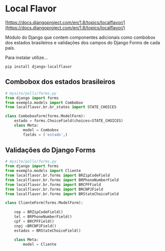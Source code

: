 Local Flavor
===

[https://docs.djangoproject.com/en/1.8/topics/localflavor/](https://docs.djangoproject.com/en/1.8/topics/localflavor/)

Módulo do Django que contem componentes adicionais como combobox dos estados brasileiros e validações dos campos do 
Django Forms de cada país.

Para instalar utilize...

    pip install django-localflavor


Combobox dos estados brasileiros
---

```python
# mysite/polls/forms.py
from django import forms
from exemplo.models import Combobox
from localflavor.br.br_states import STATE_CHOICES

class ComboboxForm(forms.ModelForm):
    estado = forms.ChoiceField(choices=STATE_CHOICES)
    class Meta:
        model = Combobox
        fields = ('estado',)
```


Validações do Django Forms
---

```python
# mysite/polls/forms.py
from django import forms
from exemplo.models import Cliente
from localflavor.br.forms import BRZipCodeField
from localflavor.br.forms import BRPhoneNumberField
from localflavor.br.forms import BRCPFField
from localflavor.br.forms import BRCNPJField
from localflavor.br.forms import BRStateChoiceField

class ClienteForm(forms.ModelForm):
    
    cep = BRZipCodeField()
    tel = BRPhoneNumberField()
    cpf = BRCPFField()
    cnpj =BRCNPJField()
    estados = BRStateChoiceField()
    
    class Meta:
        model = Cliente
```